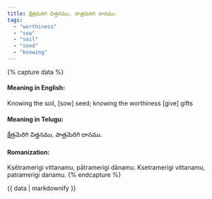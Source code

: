 ```yaml
---
title: క్షేత్రమెరిగి విత్తనము, పాత్రమెరిగి దానము.
tags:
  - "worthiness"
  - "sow"
  - "soil"
  - "seed"
  - "knowing"
---
```


{% capture data %}
#### Meaning in English:
Knowing the soil, [sow] seed; knowing the worthiness [give] gifts

#### Meaning in Telugu:
క్షేత్రమెరిగి విత్తనము, పాత్రమెరిగి దానము.

#### Romanization:
Kṣētramerigi vittanamu, pātramerigi dānamu.
Ksetramerigi vittanamu, patramerigi danamu.
{% endcapture %}

{{ data | markdownify }}

